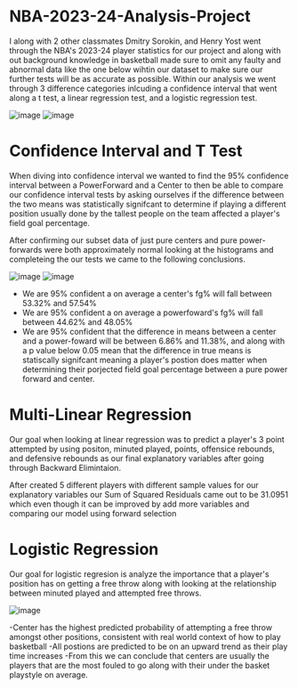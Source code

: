 # NBA-2023-24-Analysis-Project
I along with 2 other classmates Dmitry Sorokin, and Henry Yost went through the NBA's 2023-24 player statistics for our project and along with out background knowledge in basketball made sure to omit any faulty and abnormal data like the one below wihtin our dataset to make sure our further tests will be as accurate as possible. Within our analysis we went through 3 difference categories inlcuding a confidence interval that went along a t test, a linear regression test, and a logistic regression test.

![image](https://github.com/user-attachments/assets/e8f20dcd-31cf-412d-8cad-ee02fca4a469)
![image](https://github.com/user-attachments/assets/d692dc28-7609-4994-ae62-766f8e535cbc)

# Confidence Interval and T Test
When diving into confidence interval we wanted to find the 95% confidence interval between a PowerForward and a Center to then be able to compare our confidence interval tests by asking ourselves if the difference between the two means was statistically signifcant to determine if playing a different position usually done by the tallest people on the team affected a player's field goal percentage. 

After confirming our subset data of just pure centers and pure power-forwards were both approximately normal looking at the histograms and completeing the our tests we came to the following conclusions. 

![image](https://github.com/user-attachments/assets/2681943a-f00d-47c4-afdc-a9df46589005)
![image](https://github.com/user-attachments/assets/f9b4e390-cee0-47b0-b08e-16b480e44de6)

- We are 95% confident a on average a center's fg% will fall between 53.32% and 57.54%
- We are 95% confident a on average a powerfoward's fg% will fall between 44.62% and 48.05%
- We are 95% confident that the difference in means between a center and a power-foward will be between 6.86% and 11.38%, and along with a p value below 0.05 mean that the difference in true means is statiscally signifcant meaning a player's postion does matter when determining their porjected field goal percentage between a pure power forward and center. 

# Multi-Linear Regression

Our goal when looking at linear regression was to predict a player's 3 point attempted by using positon, minuted played, points, offensice rebounds, and defensive rebounds as our final explanatory variables after going through Backward Elimintaion. 

After created 5 different players with different sample values for our explanatory variables our Sum of Squared Residuals came out to be 31.0951 which even though it can be improved by add more variables and comparing our model using forward selection

# Logistic Regression

Our goal for logistic regresion is analyze the importance that a player's position has on getting a free throw along with looking at the relationship between minuted played and attempted free throws. 

![image](https://github.com/user-attachments/assets/3135a31e-e203-4cdd-9404-26373cac3cdc)

-Center has the highest predicted probability of attempting a free throw amongst other positions, consistent with real world context of how to play basketball
-All postions are predicted to be on an upward trend as their play time increases
-From this we can conclude that centers are usually the players that are the most fouled to go along with their under the basket playstyle on average. 




